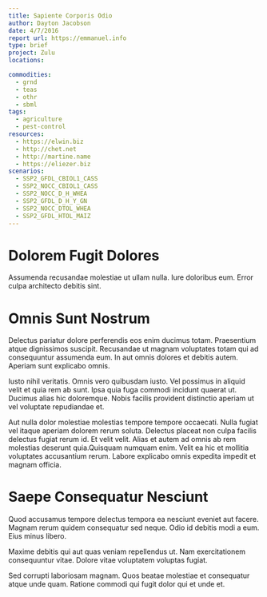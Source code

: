 ```yaml
---
title: Sapiente Corporis Odio
author: Dayton Jacobson
date: 4/7/2016
report url: https://emmanuel.info
type: brief
project: Zulu
locations:

commodities:
  - grnd
  - teas
  - othr
  - sbml
tags:
  - agriculture
  - pest-control
resources:
  - https://elwin.biz
  - http://chet.net
  - http://martine.name
  - https://eliezer.biz
scenarios:
  - SSP2_GFDL_CBIOL1_CASS
  - SSP2_NOCC_CBIOL1_CASS
  - SSP2_NOCC_D_H_WHEA
  - SSP2_GFDL_D_H_Y_GN
  - SSP2_NOCC_DTOL_WHEA
  - SSP2_GFDL_HTOL_MAIZ
---
```

# Dolorem Fugit Dolores
Assumenda recusandae molestiae ut ullam nulla. Iure doloribus eum. Error culpa architecto debitis sint.

# Omnis Sunt Nostrum
Delectus pariatur dolore perferendis eos enim ducimus totam. Praesentium atque dignissimos suscipit. Recusandae ut magnam voluptates totam qui ad consequuntur assumenda eum. In aut omnis dolores et debitis autem. Aperiam sunt explicabo omnis.
 Iusto nihil veritatis. Omnis vero quibusdam iusto. Vel possimus in aliquid velit et quia rem ab sunt. Ipsa quia fuga commodi incidunt quaerat ut. Ducimus alias hic doloremque. Nobis facilis provident distinctio aperiam ut vel voluptate repudiandae et.
 Aut nulla dolor molestiae molestias tempore tempore occaecati. Nulla fugiat vel itaque aperiam dolorem rerum soluta. Delectus placeat non culpa facilis delectus fugiat rerum id. Et velit velit. Alias et autem ad omnis ab rem molestias deserunt quia.Quisquam numquam enim. Velit ea hic et mollitia voluptates accusantium rerum. Labore explicabo omnis expedita impedit et magnam officia.

# Saepe Consequatur Nesciunt
Quod accusamus tempore delectus tempora ea nesciunt eveniet aut facere. Magnam rerum quidem consequatur sed neque. Odio id debitis modi a eum. Eius minus libero.
 Maxime debitis qui aut quas veniam repellendus ut. Nam exercitationem consequuntur vitae. Dolore vitae voluptatem voluptas fugiat.
 Sed corrupti laboriosam magnam. Quos beatae molestiae et consequatur atque unde quam. Ratione commodi qui fugit dolor qui et unde et.
